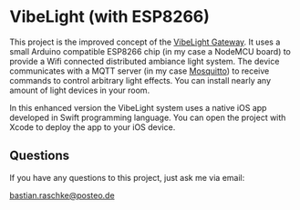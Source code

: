 # VibeLight (with ESP8266)

This project is the improved concept of the [VibeLight Gateway](https://github.com/bastianraschke/vibelightgateway). It uses a small Arduino compatible ESP8266 chip (in my case a NodeMCU board) to provide a Wifi connected distributed ambiance light system. The device communicates with a MQTT server (in my case [Mosquitto](https://mosquitto.org/)) to receive commands to control arbitrary light effects. You can install nearly any amount of light devices in your room.

In this enhanced version the VibeLight system uses a native iOS app developed in Swift programming language. You can open the project with Xcode to deploy the app to your iOS device.

## Questions

If you have any questions to this project, just ask me via email:

<bastian.raschke@posteo.de>
